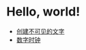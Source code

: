 # Hello, world!
- [创建不可见的文字](https://colaice-github.github.io/air-text/)
- [数字时钟](https://colaice-github.github.io/clock/)
